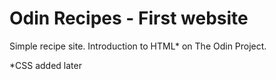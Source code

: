 # Odin Recipes - First website

Simple recipe site. Introduction to HTML* on The Odin Project.

*CSS added later
